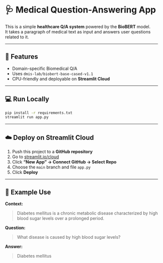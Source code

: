 # 🩺 Medical Question-Answering App

This is a simple **healthcare Q/A system** powered by the **BioBERT** model.  
It takes a paragraph of medical text as input and answers user questions related to it.

---

## 🚀 Features
- Domain-specific Biomedical Q/A  
- Uses `dmis-lab/biobert-base-cased-v1.1`
- CPU-friendly and deployable on **Streamlit Cloud**

---

## 💻 Run Locally
```bash
pip install -r requirements.txt
streamlit run app.py
```

---

## ☁️ Deploy on Streamlit Cloud
1. Push this project to a **GitHub repository**
2. Go to [streamlit.io/cloud](https://streamlit.io/cloud)
3. Click **“New App” → Connect GitHub → Select Repo**
4. Choose the `main` branch and file `app.py`
5. Click **Deploy**

---

## 🧠 Example Use
**Context:**  
> Diabetes mellitus is a chronic metabolic disease characterized by high blood sugar levels over a prolonged period.

**Question:**  
> What disease is caused by high blood sugar levels?

**Answer:**  
> Diabetes mellitus
